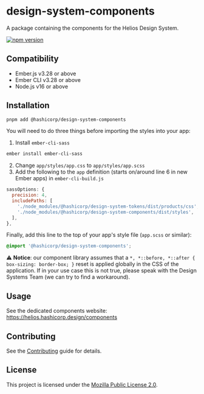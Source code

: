design-system-components 
==============================================================================

A package containing the components for the Helios Design System.

[![npm version](https://badge.fury.io/js/%40hashicorp%2Fdesign-system-components.svg)](https://badge.fury.io/js/%40hashicorp%2Fdesign-system-components)

Compatibility
------------------------------------------------------------------------------

* Ember.js v3.28 or above
* Ember CLI v3.28 or above
* Node.js v16 or above

Installation
------------------------------------------------------------------------------

```bash
pnpm add @hashicorp/design-system-components
```

You will need to do three things before importing the styles into your app:

1. Install `ember-cli-sass`

```bash
ember install ember-cli-sass
```

2. Change `app/styles/app.css` to `app/styles/app.scss`
3. Add the following to the `app` definition (starts on/around line 6 in new Ember apps) in `ember-cli-build.js`

```js
sassOptions: {
  precision: 4,
  includePaths: [
    './node_modules/@hashicorp/design-system-tokens/dist/products/css',
    './node_modules/@hashicorp/design-system-components/dist/styles',
  ],
},
```

Finally, add this line to the top of your app's style file (`app.scss` or similar):

```scss
@import '@hashicorp/design-system-components';
```

⚠️ **Notice**: our component library assumes that a `*, *::before, *::after { box-sizing: border-box; }` reset is applied globally in the CSS of the application. If in your use case this is not true, please speak with the Design Systems Team (we can try to find a workaround).

Usage
------------------------------------------------------------------------------

See the dedicated components website: https://helios.hashicorp.design/components

Contributing
------------------------------------------------------------------------------

See the [Contributing](CONTRIBUTING.md) guide for details.

License
------------------------------------------------------------------------------

This project is licensed under the [Mozilla Public License 2.0](LICENSE.md).

